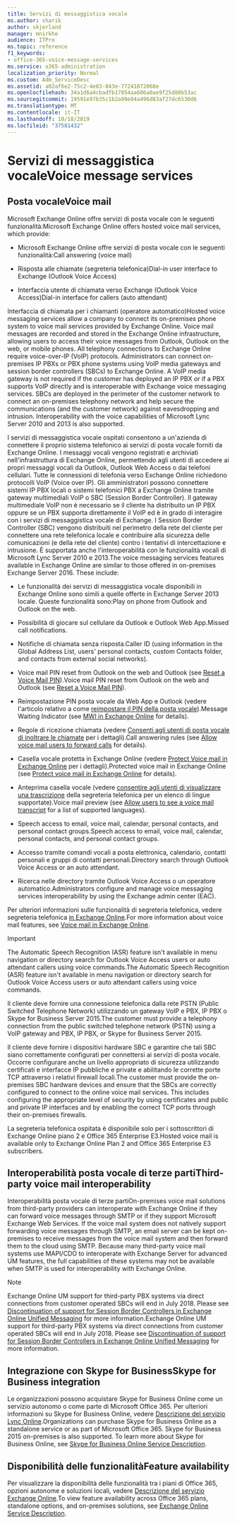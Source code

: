 ```yaml
---
title: Servizi di messaggistica vocale
ms.author: sharik
author: skjerland
manager: mnirkhe
audience: ITPro
ms.topic: reference
f1_keywords:
- office-365-voice-message-services
ms.service: o365-administration
localization_priority: Normal
ms.custom: Adm_ServiceDesc
ms.assetid: a02af6e2-75c2-4e83-843e-77241072068e
ms.openlocfilehash: 34a1d6a4cbadfb17054aa606a0ae9f25d80b53ac
ms.sourcegitcommit: 19591e97b35c1b2a99e04a496d83af27dc6530d6
ms.translationtype: MT
ms.contentlocale: it-IT
ms.lasthandoff: 10/18/2019
ms.locfileid: "37581432"
---
```

# <a name="voice-message-services"></a><span data-ttu-id="0eace-102">Servizi di messaggistica vocale</span><span class="sxs-lookup"><span data-stu-id="0eace-102">Voice message services</span></span>

## <a name="voice-mail"></a><span data-ttu-id="0eace-103">Posta vocale</span><span class="sxs-lookup"><span data-stu-id="0eace-103">Voice mail</span></span>

<span data-ttu-id="0eace-104">Microsoft Exchange Online offre servizi di posta vocale con le seguenti funzionalità:</span><span class="sxs-lookup"><span data-stu-id="0eace-104">Microsoft Exchange Online offers hosted voice mail services, which provide:</span></span>
  
- <span data-ttu-id="0eace-105">Microsoft Exchange Online offre servizi di posta vocale con le seguenti funzionalità:</span><span class="sxs-lookup"><span data-stu-id="0eace-105">Call answering (voice mail)</span></span>
    
- <span data-ttu-id="0eace-106">Risposta alle chiamate (segreteria telefonica)</span><span class="sxs-lookup"><span data-stu-id="0eace-106">Dial-in user interface to Exchange (Outlook Voice Access)</span></span>
    
- <span data-ttu-id="0eace-107">Interfaccia utente di chiamata verso Exchange (Outlook Voice Access)</span><span class="sxs-lookup"><span data-stu-id="0eace-107">Dial-in interface for callers (auto attendant)</span></span>
    
<span data-ttu-id="0eace-p101">Interfaccia di chiamata per i chiamanti (operatore automatico)</span><span class="sxs-lookup"><span data-stu-id="0eace-p101">Hosted voice messaging services allow a company to connect its on-premises phone system to voice mail services provided by Exchange Online. Voice mail messages are recorded and stored in the Exchange Online infrastructure, allowing users to access their voice messages from Outlook, Outlook on the web, or mobile phones. All telephony connections to Exchange Online require voice-over-IP (VoIP) protocols. Administrators can connect on-premises IP PBXs or PBX phone systems using VoIP media gateways and session border controllers (SBCs) to Exchange Online. A VoIP media gateway is not required if the customer has deployed an IP PBX or if a PBX supports VoIP directly and is interoperable with Exchange voice messaging services. SBCs are deployed in the perimeter of the customer network to connect an on-premises telephony network and help secure the communications (and the customer network) against eavesdropping and intrusion. Interoperability with the voice capabilities of Microsoft Lync Server 2010 and 2013 is also supported.</span></span>
  
<span data-ttu-id="0eace-p102">I servizi di messaggistica vocale ospitati consentono a un'azienda di connettere il proprio sistema telefonico ai servizi di posta vocale forniti da Exchange Online. I messaggi vocali vengono registrati e archiviati nell'infrastruttura di Exchange Online, permettendo agli utenti di accedere ai propri messaggi vocali da Outlook, Outlook Web Access o dai telefoni cellulari. Tutte le connessioni di telefonia verso Exchange Online richiedono protocolli VoIP (Voice over IP). Gli amministratori possono connettere sistemi IP PBX locali o sistemi telefonici PBX a Exchange Online tramite gateway multimediali VoIP o SBC (Session Border Controller). Il gateway multimediale VoIP non è necessario se il cliente ha distribuito un IP PBX oppure se un PBX supporta direttamente il VoIP ed è in grado di interagire con i servizi di messaggistica vocale di Exchange. I Session Border Controller (SBC) vengono distribuiti nel perimetro della rete del cliente per connettere una rete telefonica locale e contribuire alla sicurezza delle comunicazioni (e della rete del cliente) contro i tentativi di intercettazione e intrusione. È supportata anche l'interoperabilità con le funzionalità vocali di Microsoft Lync Server 2010 e 2013.</span><span class="sxs-lookup"><span data-stu-id="0eace-p102">The voice messaging services features available in Exchange Online are similar to those offered in on-premises Exchange Server 2016. These include:</span></span>
  
- <span data-ttu-id="0eace-117">Le funzionalità dei servizi di messaggistica vocale disponibili in Exchange Online sono simili a quelle offerte in Exchange Server 2013 locale. Queste funzionalità sono:</span><span class="sxs-lookup"><span data-stu-id="0eace-117">Play on phone from Outlook and Outlook on the web.</span></span>
    
- <span data-ttu-id="0eace-118">Possibilità di giocare sul cellulare da Outlook e Outlook Web App.</span><span class="sxs-lookup"><span data-stu-id="0eace-118">Missed call notifications.</span></span>
    
- <span data-ttu-id="0eace-119">Notifiche di chiamata senza risposta.</span><span class="sxs-lookup"><span data-stu-id="0eace-119">Caller ID (using information in the Global Address List, users' personal contacts, custom Contacts folder, and contacts from external social networks).</span></span>
    
- <span data-ttu-id="0eace-120">Voice mail PIN reset from Outlook on the web and Outlook (see [Reset a Voice Mail PIN](https://go.microsoft.com/fwlink/p/?LinkId=286328)).</span><span class="sxs-lookup"><span data-stu-id="0eace-120">Voice mail PIN reset from Outlook on the web and Outlook (see [Reset a Voice Mail PIN](https://go.microsoft.com/fwlink/p/?LinkId=286328)).</span></span>
    
- <span data-ttu-id="0eace-121">Reimpostazione PIN posta vocale da Web App e Outlook (vedere l'articolo relativo a come [reimpostare il PIN della posta vocale](https://go.microsoft.com/fwlink/p/?LinkId=271794)).</span><span class="sxs-lookup"><span data-stu-id="0eace-121">Message Waiting Indicator (see [MWI in Exchange Online](https://go.microsoft.com/fwlink/p/?LinkId=271794) for details).</span></span> 
    
- <span data-ttu-id="0eace-122">Regole di ricezione chiamata (vedere [Consenti agli utenti di posta vocale di inoltrare le chiamate](https://go.microsoft.com/fwlink/p/?LinkId=271795) per i dettagli).</span><span class="sxs-lookup"><span data-stu-id="0eace-122">Call answering rules (see [Allow voice mail users to forward calls](https://go.microsoft.com/fwlink/p/?LinkId=271795) for details).</span></span>
    
- <span data-ttu-id="0eace-123">Casella vocale protetta in Exchange Online (vedere [Protect Voice mail in Exchange Online](https://go.microsoft.com/fwlink/p/?LinkId=271796) per i dettagli).</span><span class="sxs-lookup"><span data-stu-id="0eace-123">Protected voice mail in Exchange Online (see [Protect voice mail in Exchange Online](https://go.microsoft.com/fwlink/p/?LinkId=271796) for details).</span></span>
    
- <span data-ttu-id="0eace-124">Anteprima casella vocale (vedere [consentire agli utenti di visualizzare una trascrizione](https://go.microsoft.com/fwlink/p/?LinkId=271797) della segreteria telefonica per un elenco di lingue supportate).</span><span class="sxs-lookup"><span data-stu-id="0eace-124">Voice mail preview (see [Allow users to see a voice mail transcript](https://go.microsoft.com/fwlink/p/?LinkId=271797) for a list of supported languages).</span></span>
    
- <span data-ttu-id="0eace-125">Speech access to email, voice mail, calendar, personal contacts, and personal contact groups.</span><span class="sxs-lookup"><span data-stu-id="0eace-125">Speech access to email, voice mail, calendar, personal contacts, and personal contact groups.</span></span>
    
- <span data-ttu-id="0eace-126">Accesso tramite comandi vocali a posta elettronica, calendario, contatti personali e gruppi di contatti personali.</span><span class="sxs-lookup"><span data-stu-id="0eace-126">Directory search through Outlook Voice Access or an auto attendant.</span></span>
    
- <span data-ttu-id="0eace-127">Ricerca nelle directory tramite Outlook Voice Access o un operatore automatico.</span><span class="sxs-lookup"><span data-stu-id="0eace-127">Administrators configure and manage voice messaging services interoperability by using the Exchange admin center (EAC).</span></span>
    
<span data-ttu-id="0eace-128">Per ulteriori informazioni sulle funzionalità di segreteria telefonica, vedere segreteria telefonica [in Exchange Online](https://go.microsoft.com/fwlink/p/?LinkId=271798).</span><span class="sxs-lookup"><span data-stu-id="0eace-128">For more information about voice mail features, see [Voice mail in Exchange Online](https://go.microsoft.com/fwlink/p/?LinkId=271798).</span></span>
  
> [!IMPORTANT]
> <span data-ttu-id="0eace-129">The Automatic Speech Recognition (ASR) feature isn't available in menu navigation or directory search for Outlook Voice Access users or auto attendant callers using voice commands.</span><span class="sxs-lookup"><span data-stu-id="0eace-129">The Automatic Speech Recognition (ASR) feature isn't available in menu navigation or directory search for Outlook Voice Access users or auto attendant callers using voice commands.</span></span> 
>
> <span data-ttu-id="0eace-130">Il cliente deve fornire una connessione telefonica dalla rete PSTN (Public Switched Telephone Network) utilizzando un gateway VoIP e PBX, IP PBX o Skype for Business Server 2015.</span><span class="sxs-lookup"><span data-stu-id="0eace-130">The customer must provide a telephony connection from the public switched telephone network (PSTN) using a VoIP gateway and PBX, IP PBX, or Skype for Business Server 2015.</span></span> 
>
> <span data-ttu-id="0eace-p103">Il cliente deve fornire i dispositivi hardware SBC e garantire che tali SBC siano correttamente configurati per connettersi ai servizi di posta vocale. Occorre configurare anche un livello appropriato di sicurezza utilizzando certificati e interfacce IP pubbliche e private e abilitando le corrette porte TCP attraverso i relativi firewall locali.</span><span class="sxs-lookup"><span data-stu-id="0eace-p103">The customer must provide the on-premises SBC hardware devices and ensure that the SBCs are correctly configured to connect to the online voice mail services. This includes configuring the appropriate level of security by using certificates and public and private IP interfaces and by enabling the correct TCP ports through their on-premises firewalls.</span></span> 
>
> <span data-ttu-id="0eace-133">La segreteria telefonica ospitata è disponibile solo per i sottoscrittori di Exchange Online piano 2 e Office 365 Enterprise E3.</span><span class="sxs-lookup"><span data-stu-id="0eace-133">Hosted voice mail is available only to Exchange Online Plan 2 and Office 365 Enterprise E3 subscribers.</span></span> 
  
## <a name="third-party-voice-mail-interoperability"></a><span data-ttu-id="0eace-134">Interoperabilità posta vocale di terze parti</span><span class="sxs-lookup"><span data-stu-id="0eace-134">Third-party voice mail interoperability</span></span>

<span data-ttu-id="0eace-p104">Interoperabilità posta vocale di terze parti</span><span class="sxs-lookup"><span data-stu-id="0eace-p104">On-premises voice mail solutions from third-party providers can interoperate with Exchange Online if they can forward voice messages through SMTP or if they support Microsoft Exchange Web Services. If the voice mail system does not natively support forwarding voice messages through SMTP, an email server can be kept on-premises to receive messages from the voice mail system and then forward them to the cloud using SMTP. Because many third-party voice mail systems use MAPI/CDO to interoperate with Exchange Server for advanced UM features, the full capabilities of these systems may not be available when SMTP is used for interoperability with Exchange Online.</span></span>
  
> [!NOTE]
> <span data-ttu-id="0eace-p105">Exchange Online UM support for third-party PBX systems via direct connections from customer operated SBCs will end in July 2018. Please see [Discontinuation of support for Session Border Controllers in Exchange Online Unified Messaging](https://techcommunity.microsoft.com/t5/Exchange-Team-Blog/Discontinuation-of-support-for-Session-Border-Controllers-in/ba-p/607117) for more information.</span><span class="sxs-lookup"><span data-stu-id="0eace-p105">Exchange Online UM support for third-party PBX systems via direct connections from customer operated SBCs will end in July 2018. Please see [Discontinuation of support for Session Border Controllers in Exchange Online Unified Messaging](https://techcommunity.microsoft.com/t5/Exchange-Team-Blog/Discontinuation-of-support-for-Session-Border-Controllers-in/ba-p/607117) for more information.</span></span> 
  
## <a name="skype-for-business-integration"></a><span data-ttu-id="0eace-140">Integrazione con Skype for Business</span><span class="sxs-lookup"><span data-stu-id="0eace-140">Skype for Business integration</span></span>

<span data-ttu-id="0eace-p106">Le organizzazioni possono acquistare Skype for Business Online come un servizio autonomo o come parte di Microsoft Office 365. Per ulteriori informazioni su Skype for Business Online, vedere [Descrizione del servizio Lync Online](../skype-for-business-online-service-description/skype-for-business-online-service-description.md).</span><span class="sxs-lookup"><span data-stu-id="0eace-p106">Organizations can purchase Skype for Business Online as a standalone service or as part of Microsoft Office 365. Skype for Business 2015 on-premises is also supported. To learn more about Skype for Business Online, see [Skype for Business Online Service Description](../skype-for-business-online-service-description/skype-for-business-online-service-description.md).</span></span>
  
## <a name="feature-availability"></a><span data-ttu-id="0eace-144">Disponibilità delle funzionalità</span><span class="sxs-lookup"><span data-stu-id="0eace-144">Feature availability</span></span>

<span data-ttu-id="0eace-145">Per visualizzare la disponibilità delle funzionalità tra i piani di Office 365, opzioni autonome e soluzioni locali, vedere [Descrizione del servizio Exchange Online](exchange-online-service-description.md).</span><span class="sxs-lookup"><span data-stu-id="0eace-145">To view feature availability across Office 365 plans, standalone options, and on-premises solutions, see [Exchange Online Service Description](exchange-online-service-description.md).</span></span>
  

